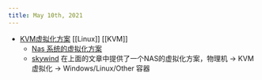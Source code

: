 ```yaml
---
title: May 10th, 2021
---
```


- [KVM虚拟化方案](http://www.skywind.me/blog/archives/2530) [[Linux]] [[KVM]]
	- [Nas 系统的虚拟化方案](http://www.skywind.me/blog/archives/2538)
	- [skywind](http://www.skywind.me) 在上面的文章中提供了一个NAS的虚拟化方案，物理机 -> KVM虚拟化 -> Windows/Linux/Other 容器